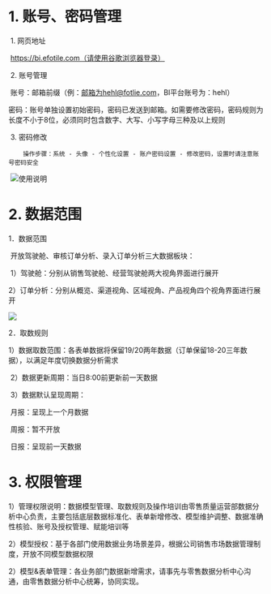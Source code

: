 

# 1. 账号、密码管理

​	1. 网页地址

​		https://bi.efotile.com（请使用谷歌浏览器登录）

​	2. 账号管理

​		账号：邮箱前缀（例：邮箱为hehl@fotlie.com，BI平台账号为：hehl）

​		密码：账号单独设置初始密码，密码已发送到邮箱。如需要修改密码，密码规则为长度不小于8位，必须同时包含数字、大写、小写字母三种及以上规则

​	3. 密码修改


 		操作步骤：系统 - 头像 - 个性化设置 - 账户密码设置 - 修改密码，设置时请注意账号密码安全

​		![使用说明](/Users/junhongzhou/Documents/WORK/Fotile/fotile/ZL/方太_GitBook/fotilegitbook/BI/images/使用说明1.png)



# 2. 数据范围

1．数据范围

​		开放驾驶舱、审核订单分析、录入订单分析三大数据板块：

​		1）驾驶舱：分别从销售驾驶舱、经营驾驶舱两大视角界面进行展开


​		 2）订单分析：分别从概览、渠道视角、区域视角、产品视角四个视角界面进行展开

![](/Users/junhongzhou/Documents/WORK/Fotile/fotile/ZL/方太_GitBook/fotilegitbook/BI/images/使用说明2.png)



2．取数规则

​	1）数据取数范围：各表单数据将保留19/20两年数据（订单保留18-20三年数据），以满足年度切换数据分析需求

​	2）数据更新周期：当日8:00前更新前一天数据

​	3）数据默认呈现周期：

​		月报：呈现上一个月数据

​		周报：暂不开放

​		日报：呈现前一天数据

# 3. 权限管理

1）管理权限说明：数据模型管理、取数规则及操作培训由零售质量运营部数据分析中心负责，主要包括底层数据标准化、表单新增修改、模型维护调整、数据准确性核验、账号及授权管理、赋能培训等

2）模型授权：基于各部门使用数据业务场景差异，根据公司销售市场数据管理制度，开放不同模型数据权限

2）模型&表单管理：各业务部门数据新增需求，请事先与零售数据分析中心沟通，由零售数据分析中心统筹，协同实现。